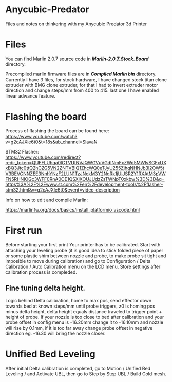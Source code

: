# Anycubic-Predator
 Files and notes on thinkering with my Anycubic Predator 3d Printer


# Files
You can find Marlin 2.0.7 source code in ***Marlin-2.0.7_Stock_Board*** directory.

Precompiled marlin firmware files are in ***Compiled Marlin bin*** directory.
Currently I have 3 files, for stock hardware, I have changed stock titan clone extruder with BMG clone extruder, for that I had to invert extruder motor direction and change steps/mm from 400 to 415. last one I have enabled linear adwance feature.


# Flashing the board
Process of flashing the board can be found here:  
https://www.youtube.com/watch?v=g2cAJXle6t0&t=18s&ab_channel=SlavaN


STM32 Flasher:  
https://www.youtube.com/redirect?redir_token=QUFFLUhqa0lCTVUtNVJQWGVuVGdINmFxZWd5MWlvSGFxUXxBQ3Jtc0ttQ2hCZG5VN2ZNTVBIQ1ZhcWQ0eTJyU255ZjhqNHNJb3l2OW5tV3BEVGNNZEE3NnhYNzF2LUN1TzJNekM3Y2NqRk1jUlJSR2Y1RXAtM3pVWFN5RHNIOGc3WFF0RnA0OE1QSXlXOUJUdzZsTWNpT0xkbw%3D%3D&q=https%3A%2F%2Fwww.st.com%2Fen%2Fdevelopment-tools%2Fflasher-stm32.html&v=g2cAJXle6t0&event=video_description


Info on how to edit and compile Marlin:  

https://marlinfw.org/docs/basics/install_platformio_vscode.html



# First run
Before starting your first print Your printer has to be calibrated.
Start with attaching your leveling probe (it is good idea to stick folded piece of paper or some plastic shim between nozzle and probe, to make probe sit tight and imposible to move during calibration) and go to Configuration / Delta Calibration / Auto Calibration menu on the LCD menu.
Store settings after calibration process is compleded.



## Fine tuning delta height.
Logic behind Delta calibration, home to max pos, send effector down towards bed at known steps/mm until probe triggers, z0 is homing pos minus delta height, delta height equals distance traveled to trigger point + height of probe. If your nozzle is too close to bed after calibration and your probe offset in config menu is -16.20mm change it to -16.10mm and nozzle will rise by 0.1mm, if it is too far away change probe offset in negative direction eg. -16.30 will bring the nozzle closer. 

# Unified Bed Leveling
After initial Delta calibration is completed, go to Motion / Unified Bed Leveling / and Activate UBL, then go to Step by Step UBL / Build Cold mesh.

